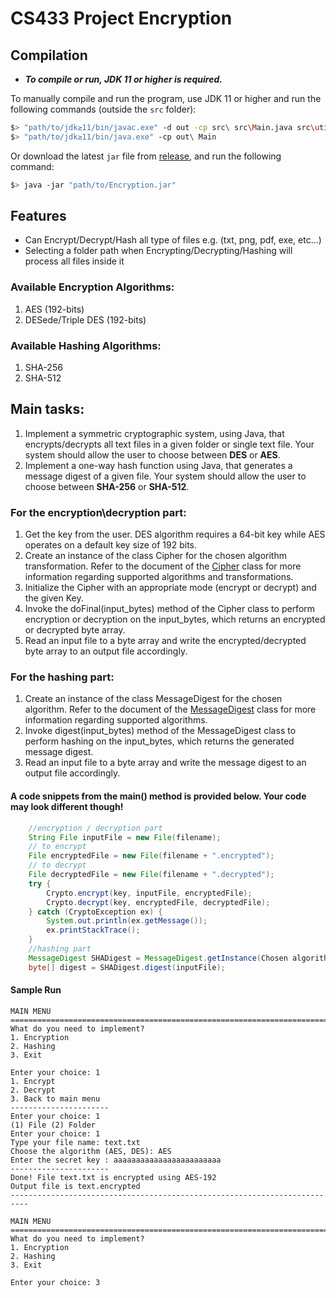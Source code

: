 # CS433 Project Encryption
## Compilation
* _**To compile or run, JDK 11 or higher is required.**_

To manually compile and run the program, use JDK 11 or higher and run the following commands (outside the `src` folder):
```bash
$> "path/to/jdk≥11/bin/javac.exe" -d out -cp src\ src\Main.java src\utils\*.java src\classes\*.java src\menus\*.java
$> "path/to/jdk≥11/bin/java.exe" -cp out\ Main
```
Or download the latest `jar` file from [release](https://github.com/200-0K/CS433-Project-Encryption/releases), and run the following command:
```bash
$> java -jar "path/to/Encryption.jar"
```

## Features
- Can Encrypt/Decrypt/Hash all type of files e.g. (txt, png, pdf, exe, etc...)
- Selecting a folder path when Encrypting/Decrypting/Hashing will process all files inside it

### Available Encryption Algorithms:
1. AES (192-bits)
2. DESede/Triple DES (192-bits)

### Available Hashing Algorithms:
1. SHA-256
2. SHA-512

## Main tasks:
1. Implement a symmetric cryptographic system, using Java, that encrypts/decrypts all text files in a given folder or single text file. Your system should allow the user to choose between **DES** or **AES**.
2. Implement a one-way hash function using Java, that generates a message digest of a given file. Your system should allow the user to choose between **SHA-256** or **SHA-512**.

###  For the encryption\decryption part:
1. Get the key from the user. DES algorithm requires a 64-bit key while AES operates on a default key size of 192 bits.
2. Create an instance of the class Cipher for the chosen algorithm transformation. Refer to the document of the [Cipher](https://docs.oracle.com/javase/8/docs/api/javax/crypto/package-frame.html) class for more information regarding supported algorithms and transformations.
3. Initialize the Cipher with an appropriate mode (encrypt or decrypt) and the given Key.
4. Invoke the doFinal(input_bytes) method of the Cipher class to perform encryption or decryption on the input_bytes, which returns an encrypted or decrypted byte array.
5. Read an input file to a byte array and write the encrypted/decrypted byte array to an output file accordingly.

### For the hashing part:
1. Create an instance of the class MessageDigest for the chosen algorithm. Refer to the document of the [MessageDigest](https://docs.oracle.com/javase/8/docs/api/java/security/MessageDigest.html) class for more information regarding supported algorithms.
2. Invoke digest(input_bytes) method of the MessageDigest class to perform hashing on the input_bytes, which returns the generated message digest.
3. Read an input file to a byte array and write the message digest to an output file accordingly.

#### A code snippets from the main() method is provided below. Your code may look different though!
```java
    //encryption / decryption part 
    String File inputFile = new File(filename);
    // to encrypt 
    File encryptedFile = new File(filename + ".encrypted");
    // to decrypt 
    File decryptedFile = new File(filename + ".decrypted");
    try {
        Crypto.encrypt(key, inputFile, encryptedFile);
        Crypto.decrypt(key, encryptedFile, decryptedFile);
    } catch (CryptoException ex) {
        System.out.println(ex.getMessage());
        ex.printStackTrace();
    } 
    //hashing part 
    MessageDigest SHADigest = MessageDigest.getInstance(Chosen algorithm);
    byte[] digest = SHADigest.digest(inputFile);
```
#### Sample Run

    MAIN MENU 
    ==========================================================================
    What do you need to implement?
    1. Encryption 
    2. Hashing 
    3. Exit
    
    Enter your choice: 1 
    1. Encrypt
    2. Decrypt
    3. Back to main menu 
    ---------------------- 
    Enter your choice: 1 
    (1) File (2) Folder 
    Enter your choice: 1 
    Type your file name: text.txt
    Choose the algorithm (AES, DES): AES 
    Enter the secret key : aaaaaaaaaaaaaaaaaaaaaaaa 
    ----------------------
    Done! File text.txt is encrypted using AES-192
    Output file is text.encrypted 
    --------------------------------------------------------------------------
    
    MAIN MENU 
    ==========================================================================
    What do you need to implement?
    1. Encryption 
    2. Hashing 
    3. Exit
    
    Enter your choice: 3

